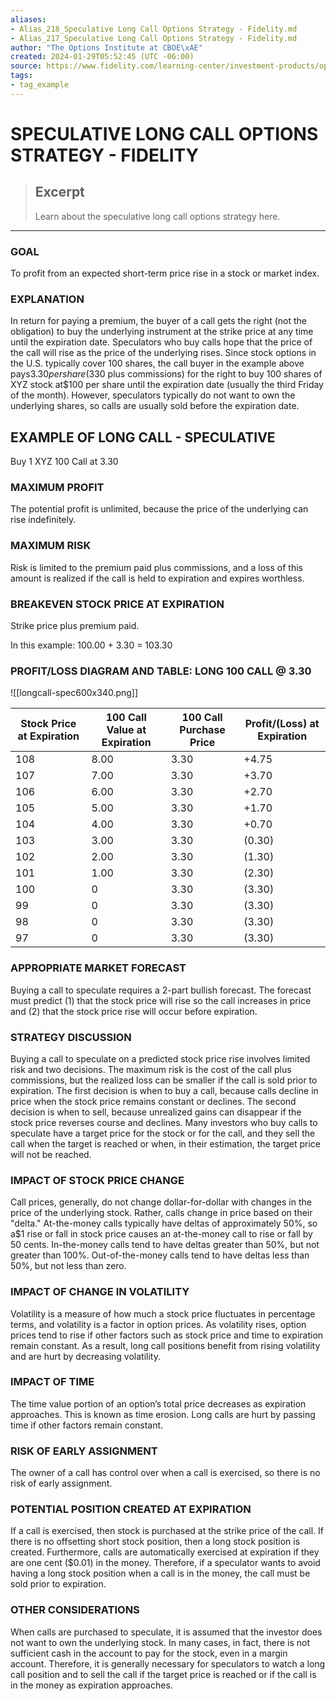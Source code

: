 ```yaml
---
aliases:
- Alias_218_Speculative Long Call Options Strategy - Fidelity.md
- Alias_217_Speculative Long Call Options Strategy - Fidelity.md
author: "The Options Institute at CBOE\xAE"
created: 2024-01-29T05:52:45 (UTC -06:00)
source: https://www.fidelity.com/learning-center/investment-products/options/options-strategy-guide/longcall-speculative
tags:
- tag_example
---
```




# SPECULATIVE LONG CALL OPTIONS STRATEGY - FIDELITY

> ## Excerpt
> Learn about the speculative long call options strategy here.

---
### GOAL

To profit from an expected short-term price rise in a stock or market index.

### EXPLANATION

In return for paying a premium, the buyer of a call gets the right (not the obligation) to buy the underlying instrument at the strike price at any time until the expiration date. Speculators who buy calls hope that the price of the call will rise as the price of the underlying rises. Since stock options in the U.S. typically cover 100 shares, the call buyer in the example above pays$3.30 per share ($330 plus commissions) for the right to buy 100 shares of XYZ stock at$100 per share until the expiration date (usually the third Friday of the month). However, speculators typically do not want to own the underlying shares, so calls are usually sold before the expiration date.

## EXAMPLE OF LONG CALL - SPECULATIVE

Buy 1 XYZ 100 Call at 3.30

### MAXIMUM PROFIT

The potential profit is unlimited, because the price of the underlying can rise indefinitely.

### MAXIMUM RISK

Risk is limited to the premium paid plus commissions, and a loss of this amount is realized if the call is held to expiration and expires worthless.

### BREAKEVEN STOCK PRICE AT EXPIRATION

Strike price plus premium paid.

In this example: 100.00 + 3.30 = 103.30

### PROFIT/LOSS DIAGRAM AND TABLE: LONG 100 CALL @ 3.30

![[longcall-spec600x340.png]]

| Stock Price at Expiration | 100 Call Value at Expiration | 100 Call Purchase Price | Profit/(Loss) at Expiration |
| --- | --- | --- | --- |
| 108 | 8.00 | 3.30 | +4.75 |
| 107 | 7.00 | 3.30 | +3.70 |
| 106 | 6.00 | 3.30 | +2.70 |
| 105 | 5.00 | 3.30 | +1.70 |
| 104 | 4.00 | 3.30 | +0.70 |
| 103 | 3.00 | 3.30 | (0.30) |
| 102 | 2.00 | 3.30 | (1.30) |
| 101 | 1.00 | 3.30 | (2.30) |
| 100 | 0 | 3.30 | (3.30) |
| 99 | 0 | 3.30 | (3.30) |
| 98 | 0 | 3.30 | (3.30) |
| 97 | 0 | 3.30 | (3.30) |

### APPROPRIATE MARKET FORECAST

Buying a call to speculate requires a 2-part bullish forecast. The forecast must predict (1) that the stock price will rise so the call increases in price and (2) that the stock price rise will occur before expiration.

### STRATEGY DISCUSSION

Buying a call to speculate on a predicted stock price rise involves limited risk and two decisions. The maximum risk is the cost of the call plus commissions, but the realized loss can be smaller if the call is sold prior to expiration. The first decision is when to buy a call, because calls decline in price when the stock price remains constant or declines. The second decision is when to sell, because unrealized gains can disappear if the stock price reverses course and declines. Many investors who buy calls to speculate have a target price for the stock or for the call, and they sell the call when the target is reached or when, in their estimation, the target price will not be reached.

### IMPACT OF STOCK PRICE CHANGE

Call prices, generally, do not change dollar-for-dollar with changes in the price of the underlying stock. Rather, calls change in price based on their "delta." At-the-money calls typically have deltas of approximately 50%, so a$1 rise or fall in stock price causes an at-the-money call to rise or fall by 50 cents. In-the-money calls tend to have deltas greater than 50%, but not greater than 100%. Out-of-the-money calls tend to have deltas less than 50%, but not less than zero.

### IMPACT OF CHANGE IN VOLATILITY

Volatility is a measure of how much a stock price fluctuates in percentage terms, and volatility is a factor in option prices. As volatility rises, option prices tend to rise if other factors such as stock price and time to expiration remain constant. As a result, long call positions benefit from rising volatility and are hurt by decreasing volatility.

### IMPACT OF TIME

The time value portion of an option’s total price decreases as expiration approaches. This is known as time erosion. Long calls are hurt by passing time if other factors remain constant.

### RISK OF EARLY ASSIGNMENT

The owner of a call has control over when a call is exercised, so there is no risk of early assignment.

### POTENTIAL POSITION CREATED AT EXPIRATION

If a call is exercised, then stock is purchased at the strike price of the call. If there is no offsetting short stock position, then a long stock position is created. Furthermore, calls are automatically exercised at expiration if they are one cent ($0.01) in the money. Therefore, if a speculator wants to avoid having a long stock position when a call is in the money, the call must be sold prior to expiration.

### OTHER CONSIDERATIONS

When calls are purchased to speculate, it is assumed that the investor does not want to own the underlying stock. In many cases, in fact, there is not sufficient cash in the account to pay for the stock, even in a margin account. Therefore, it is generally necessary for speculators to watch a long call position and to sell the call if the target price is reached or if the call is in the money as expiration approaches.

